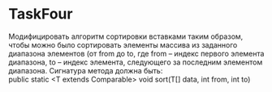 # TaskFour

Модифицировать алгоритм сортировки вставками таким образом, 
чтобы можно было сортировать элементы массива из заданного 
диапазона элементов (от from до to, где from – индекс первого 
элемента диапазона, to – индекс элемента, следующего за последним 
элементом диапазона. Сигнатура метода должна быть:	
public static <T extends Comparable<T>> void sort(T[] data, int from, int to)
